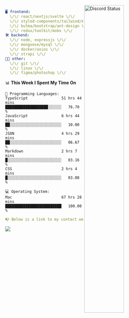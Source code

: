 
<a href="https://discord.com/users/279302975371870218" target="_blank">
    <img width="50%" align="right" alt="Discord Status" src="https://lanyard.cnrad.dev/api/279302975371870218?bg=161B22&borderRadius=5px%205px%200%200&hideTimestamp=true&idleMessage=Just%20chillin%27%20at%20the%20moment&animated=true">
</a>

```yaml
🖥️ frontend: 
  \/\/ react/nextjs/svelte \/\/
  \/\/ styled-components/tailwind/mui/
  \/\/ bulma/bootstrap/ant-design \/\/
  \/\/ redux/toolkit/mobx \/\/
🛠 backend: 
  \/\/ node, expressjs \/\/
  \/\/ mongoose/mysql \/\/
  \/\/ docker/axios \/\/
  \/\/ strapi \/\/
👨‍💻 other: 
  \/\/ git \/\/ 
  \/\/ linux \/\/
  \/\/ figma/photoshop \/\/
```
<!--START_SECTION:waka-->
📊 **This Week I Spent My Time On** 

```text
💬 Programming Languages: 
TypeScript               51 hrs 44 mins      ███████████████████░░░░░░   76.70 % 
JavaScript               6 hrs 44 mins       ██░░░░░░░░░░░░░░░░░░░░░░░   10.00 % 
JSON                     4 hrs 29 mins       ██░░░░░░░░░░░░░░░░░░░░░░░   06.67 % 
Markdown                 2 hrs 7 mins        █░░░░░░░░░░░░░░░░░░░░░░░░   03.16 % 
CSS                      2 hrs 4 mins        █░░░░░░░░░░░░░░░░░░░░░░░░   03.08 % 

💻 Operating System: 
Mac                      67 hrs 28 mins      █████████████████████████   100.00 % 
```


<!--END_SECTION:waka-->
```yaml
📭 Below is a link to my contact website 
```
<a href="https://mxns.xyz" target="_black"> <img src="https://img.shields.io/badge/website-161B22?style=for-the-badge&logo=About.me&logoColor=white"></img> <a/>
